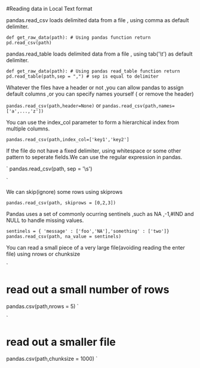#Reading data in Local Text format

pandas.read_csv loads delimited data from a file , using comma as default delimiter.

`
def get_raw_data(path):
    # Using pandas function
    return pd.read_csv(path)
`

pandas.read_table loads delimited data from a file , using tab('\t') as default delimiter.

`
def get_raw_data(path):
    # Using pandas read_table function
    return pd.read_table(path,sep = ",")
    # sep is equal to delimiter
`

Whatever the files have a header or not ,you can allow pandas to assign default columns ,or you can specify names yourself ( or remove the header)

`
	pandas.read_csv(path,header=None)
`
or
`
	pandas.read_csv(path,names=['a',...,'z'])
`

You can use the index_col parameter to form a hierarchical index from multiple columns.

`
pandas.read_csv(path,index_col=['key1','key2']
`

If the file do not have a fixed delimiter, using whitespace or some other pattern to seperate fields.We can use the regular expression in pandas.

`
pandas.read_csv(path, sep = '\s')

`

We can skip(ignore) some rows using skiprows

`
pandas.read_csv(path, skiprows = [0,2,3])
`

Pandas uses a set of commonly ocurring sentinels ,such as NA ,-1,#IND and NULL to handle missing values.

`
sentinels = { 'message' : ['foo','NA'],'something' : ['two']}
pandas.read_csv(path, na_value = sentinels)
`

You can read a small piece of a very large file(avoiding reading the enter file) using nrows or chunksize

`
# read out a small number of rows
pandas.csv(path,nrows = 5)
`

`
# read out a smaller file
pandas.csv(path,chunksize = 1000)
`

